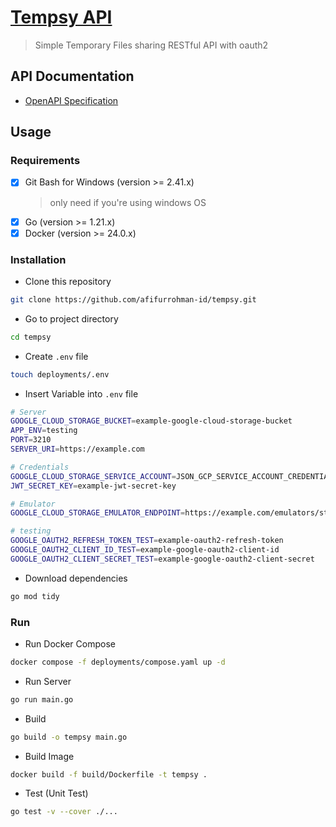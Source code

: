 # [Tempsy API](https://api.tempsy.afifurrohman.my.id)
> Simple Temporary Files sharing RESTful API with oauth2

## API Documentation
- [OpenAPI Specification](api/openapi-spec.yaml)

## Usage

### Requirements

- [x] Git Bash for Windows (version >= 2.41.x)
  > only need if you're using windows OS
- [x] Go (version >= 1.21.x)
- [x] Docker (version >= 24.0.x)

### Installation
- Clone this repository

```sh
git clone https://github.com/afifurrohman-id/tempsy.git
```

- Go to project directory

```sh
cd tempsy
```

- Create `.env` file

```sh
touch deployments/.env
```

- Insert Variable into `.env` file

```sh
# Server
GOOGLE_CLOUD_STORAGE_BUCKET=example-google-cloud-storage-bucket
APP_ENV=testing
PORT=3210
SERVER_URI=https://example.com

# Credentials
GOOGLE_CLOUD_STORAGE_SERVICE_ACCOUNT=JSON_GCP_SERVICE_ACCOUNT_CREDENTIAL
JWT_SECRET_KEY=example-jwt-secret-key

# Emulator
GOOGLE_CLOUD_STORAGE_EMULATOR_ENDPOINT=https://example.com/emulators/storage/v1

# testing
GOOGLE_OAUTH2_REFRESH_TOKEN_TEST=example-oauth2-refresh-token
GOOGLE_OAUTH2_CLIENT_ID_TEST=example-google-oauth2-client-id
GOOGLE_OAUTH2_CLIENT_SECRET_TEST=example-google-oauth2-client-secret
```

- Download dependencies

```sh
go mod tidy
```

### Run
- Run Docker Compose

```sh
docker compose -f deployments/compose.yaml up -d
```

- Run Server

```sh
go run main.go
```

- Build
```sh
go build -o tempsy main.go
```

- Build Image

```sh
docker build -f build/Dockerfile -t tempsy .
```

- Test (Unit Test)

```sh
go test -v --cover ./...
```
